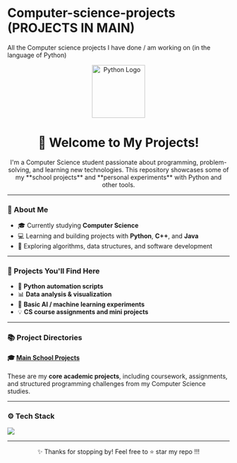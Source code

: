 # Computer-science-projects (PROJECTS IN MAIN)
All the Computer science projects I have done / am working on (in the language of Python)

<!-- README.md -->

<p align="center">
  <img src="https://upload.wikimedia.org/wikipedia/commons/c/c3/Python-logo-notext.svg" alt="Python Logo" width="120">
</p>

<h1 align="center">👋 Welcome to My Projects!</h1>

<p align="center">
  I'm a Computer Science student passionate about programming, problem-solving, and learning new technologies.  
  This repository showcases some of my **school projects** and **personal experiments** with Python and other tools.
</p>

---

### 🧠 About Me
- 🎓 Currently studying **Computer Science**
- 💻 Learning and building projects with **Python**, **C++**, and **Java**
- 🚀 Exploring algorithms, data structures, and software development

---

### 🧩 Projects You'll Find Here
- 🐍 **Python automation scripts**
- 📊 **Data analysis & visualization**
- 🤖 **Basic AI / machine learning experiments**
- 💡 **CS course assignments and mini projects**

---

### 📚 Project Directories

#### 🎓 [Main School Projects](https://github.com/AceAdxm/Computer-science-projects/tree/main)
These are my **core academic projects**, including coursework, assignments, and structured programming challenges from my Computer Science studies.

---

### ⚙️ Tech Stack
<p>
  <img src="https://img.shields.io/badge/Python-3776AB?style=for-the-badge&logo=python&logoColor=white"/>
</p>

---

<p align="center">
  ✨ Thanks for stopping by! Feel free to ⭐ star my repo !!!
</p>
